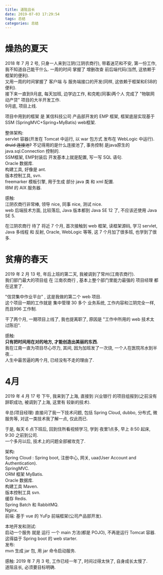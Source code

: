 ```yaml
---
title: 道阻且长
date: 2019-07-03 17:29:54
tags: 总结
categories: 总结
---
```

# 燥热的夏天
2018 年 7 月 2 号, 只身一人来到江阴(江阴农商行), 带着迷茫和不安, 第一份工作, 我不知道自己能干什么.
一周的时间 掌握了 增删改查 前后端代码(当然, 这依赖于框架的便利).   
又用一周的时间掌握了 客户端 与 服务端接口的开发(同样, 这依赖于框架和ESB的便利).  
接下来一直到9月底, 每天加班, 边学边工作, 和克乾(同事)两个人 完成了 "物联网动产贷" 项目的大半开发工作.  
9月底, 项目上线.  

项目中用到的框架 是 某信科技公司 产品部开发的 EMP 框架, 框架底层实现基于 SSM (SpringMVC+Spring+MyBatis) web框架.  

整体架构:  
servlet 容器(开发在 Tomcat 中运行, 以 war 包方式 发布在 WebLogic 中运行).    
~~druid 连接池?~~ 不记得用的是什么连接池了, 事务控制 是java原生的 java.sql.Connection 控制的.  
SSM框架, EMP封装后 开发基本上就是配置, 写一写 SQL 语句.  
Oracle 数据库.  
构建工具, 好像是 ant.  
版本控制工具, svn.  
freemarker 模板引擎, 用于生成 部分 java 类 和 xml 配置.  
IBM 的 AIX 服务器.  


感触:  
江阴农商行非常棒, 领导 nice, 同事 nice, 测试 nice.  
web 后端技术方面, 比较落后, Java 版本都到 Java SE 12 了, 不应该还使用 Java SE 5.  

在江阴农商行 待了 将近 7 个月, 首次接触到 web 框架, 读框架源码, 学习 servlet, Java 多线程 和 反射, Oracle, WebLogic 等等, 这 7 个月加了很多班, 也学到了很多.  


# 贫瘠的春天  

2019 年 2 月 13 号, 年后上班的第二天, 我被调到了常州(江南农商行).   
我们部门最大的项目组 在 江南农商行 , 基本上整个部门里能力最强的 项目经理 都在这里了.   

"信贷集中作业平台" , 这是我做的第二个 web 项目.  
这个项目一期的工作就是 集中管理 30 多个 业务系统, 工作内容和江阴完全一样, 而且996 工作制.   

干了两个月, 一期项目上线了, 我也提离职了, 原因是 "工作中所用的 web 技术太过陈旧".   

感触:  
**只有把时间用在对的地方, 才能创造出美丽的东西.**  
我在江南一直为项目尽心尽力, 其间, 因为加班发了一次烧, 一个人在医院吊水到半夜...  
人生中最苦逼的两个月, 已经没有不走的理由了.  


# 4月
2019 年 4 月 17 号 下午, 我来到了上海, 直接到 兴业银行 的项目组报到(之前没有辞职成功, 被调到了上海, 这里有 较新的技术).    

辛总(项目经理) 直接问了我一下技术问题, 包括 Spring Cloud, dubbo, 分布式, 微服务等, 对这一类技术我了解一点, 仅此而已.  

于是, 每天 6 点下班后, 回到住所看视频学习, 学到 夜里1点多, 早上 8:50 起床, 9:30 之前到公司.  
一个多月以后, 技术上的问题全部被攻克了.  

架构:  
Spring Cloud : Spring boot, 注册中心, 网关, uaa(User Account and Authentication).  
SpringMVC.  
ORM 框架 MyBatis.  
Oracle 数据库.  
构建工具 Maven.  
版本控制工具 svn.  
缓存 Redis.  
Spring Batch 和 RabbitMQ.  
Nginx.  
前端: 基于 vue 的 YuFp 前端框架(公司产品部开发).  

本地开发和测试:  
启动一个服务 就是 运行 一个 main 方法(都是 POJO), 不再是运行 Tomcat 容器. 这得益于 Spring boot 的 web starter.  
发布:  
mvn 生成 jar 包, 用 jar 命令启动服务.  

感触:
2019 年 7 月 3 号, 工作已经一年了, 时间过得太快了, 自身成长太慢了.  
道阻且长, 必须要目标明确.  
